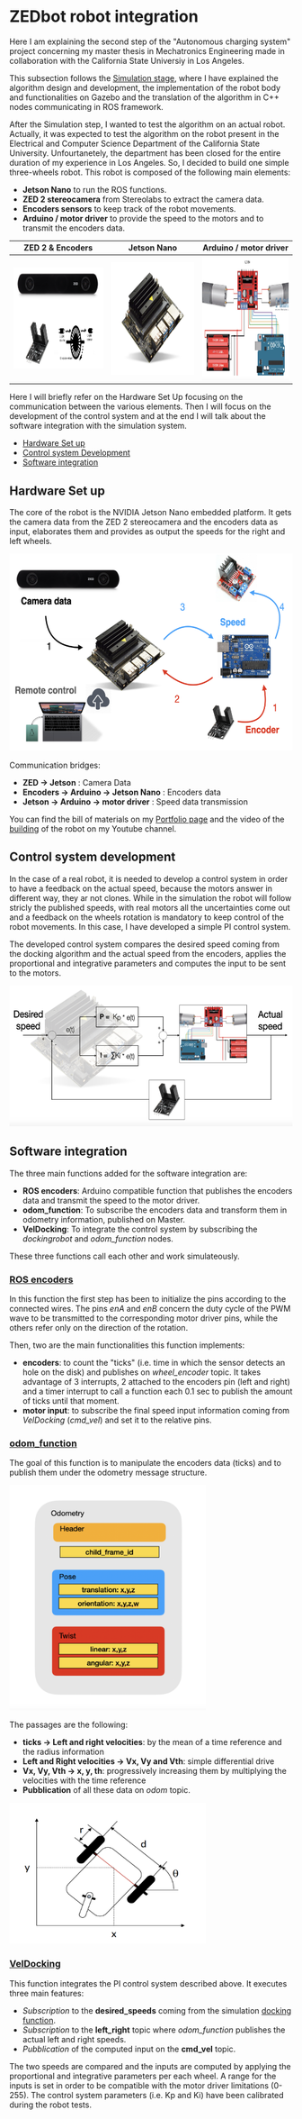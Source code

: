 # ZEDbot robot integration
Here I am explaining the second step of the "Autonomous charging system" project concerning my master thesis in Mechatronics Engineering made in collaboration with the California State Universiy in Los Angeles. 

This subsection follows the [Simulation stage](https://github.com/LucaRoma97/ZEDbot), where I have explained the algorithm design and development, the implementation of the robot body and functionalities on Gazebo and the translation of the algorithm in C++ nodes communicating in ROS framework.

After the Simulation step, I wanted to test the algorithm on an actual robot. Actually, it was expected to test the algorithm on the robot present in the Electrical and Computer Science Department of the California State University. Unfourtanetely, the department has been closed for the entire duration of my experience in Los Angeles.
So, I decided to build one simple three-wheels robot. This robot is composed of the following main elements:

- **Jetson Nano** to run the ROS functions.
- **ZED 2 stereocamera** from Stereolabs to extract the camera data.
- **Encoders sensors** to keep track of the robot movements.
- **Arduino / motor driver** to provide the speed to the motors and to transmit the encoders data.

ZED 2 & Encoders           |  Jetson Nano              |  Arduino / motor driver
:-------------------------:|:-------------------------:|:-------------------------:
<img src="images/zed_encoders.png" alt="alt text" width="300" height="180">  |  <img src="images/jetson_nano.png" alt="alt text" width="300" height="200"> |  <img src="images/motor_scheme.png" alt="alt text" width="300" height="220">


Here I will briefly refer on the Hardware Set Up focusing on the communication between the various elements. Then I will focus on the development of the control system and at the end I will talk about the software integration with the simulation system.  

- [Hardware Set up](https://github.com/LucaRoma97/ZEDbot-robot-integration#hardware-set-up)
- [Control system Development](https://github.com/LucaRoma97/ZEDbot-robot-integration#control-system-development)
- [Software integration](https://github.com/LucaRoma97/ZEDbot-robot-integration#software-integration)

## Hardware Set up
The core of the robot is the NVIDIA Jetson Nano embedded platform. It gets the camera data from the ZED 2 stereocamera and the encoders data as input, elaborates them and provides as output the speeds for the right and left wheels. 

<img src="images/hardware_set_up.png" alt="alt text" width="550" height="350">

Communication bridges:
- **ZED -> Jetson** : Camera Data
- **Encoders -> Arduino -> Jetson Nano** : Encoders data
- **Jetson -> Arduino -> motor driver** : Speed data transmission

You can find the bill of materials on my [Portfolio page](https://ibrahimovic19974.wixsite.com/website/autonomous-charging-project) and the video of the [building](https://www.youtube.com/watch?v=MnDWOQ7e5MM&t=22s) of the robot on my Youtube channel. 

## Control system development
In the case of a real robot, it is needed to develop a control system in order to have a feedback on the actual speed, because the motors answer in different way, they ar not clones. While in the simulation the robot will follow stricly the published speeds, with real motors all the uncertainties come out and a feedback on the wheels rotation is mandatory to keep control of the robot movements. In this case, I have developed a simple PI control system.

The developed control system compares the desired speed coming from the docking algorithm and the actual speed from the encoders, applies the proportional and integrative parameters and computes the input to be sent to the motors.

<img src="images/control_system.png" alt="alt text" width="550" height="250">

## Software integration
The three main functions added for the software integration are:

- **ROS encoders**: Arduino compatible function that publishes the encoders data and transmit the speed to the motor driver.
- **odom_function**: To subscribe the encoders data and transform them in odometry information, published on Master.
- **VelDocking**: To integrate the control system by subscribing the *dockingrobot* and *odom_function* nodes.

These three functions call each other and work simulateously. 

### [ROS encoders](https://github.com/LucaRoma97/ZEDbot-robot-integration/blob/main/ROSencoders-motors.ino)
In this function the first step has been to initialize the pins according to the connected wires. The pins *enA* and *enB* concern the duty cycle of the PWM wave to be transmitted to the corresponding motor driver pins, while the others refer only on the direction of the rotation.

Then, two are the main functionalities this function implements:
- **encoders**: to count the "ticks" (i.e. time in which the sensor detects an hole on the disk) and publishes on *wheel_encoder* topic. It takes advantage of 3 interrupts, 2 attached to the encoders pin (left and right) and a timer interrupt to call a function each 0.1 sec to publish the amount of ticks until that moment.
- **motor input**: to subscribe the final speed input information coming from *VelDocking* (*cmd_vel*) and set it to the relative pins.

### [odom_function](https://github.com/LucaRoma97/ZEDbot-robot-integration/blob/main/odom_function.cpp)
The goal of this function is to manipulate the encoders data (ticks) and to publish them under the odometry message structure. 

<img src="images/odometry_message.png" alt="alt text" width="350" height="400">

The passages are the following:
- **ticks -> Left and right velocities**: by the mean of a time reference and the radius information
- **Left and Right velocities -> Vx, Vy and Vth**: simple differential drive 
- **Vx, Vy, Vth -> x, y, th**: progressively increasing them by multiplying the velocities with the time reference
- **Pubblication** of all these data on *odom* topic.

<img src="images/differential_drive.png" alt="alt text" width="350" height="250">

### [VelDocking](https://github.com/LucaRoma97/ZEDbot-robot-integration/blob/main/Veldocking.cpp)
This function integrates the PI control system described above. It executes three main features:
- *Subscription* to the **desired_speeds** coming from the simulation [docking function](https://github.com/LucaRoma97/dockingrobot/tree/a28d013236bdf047667e3db3c0b97a9e773126d9).
- *Subscription* to the **left_right** topic where *odom_function* publishes the actual left and right speeds.
- *Pubblication* of the computed input on the **cmd_vel** topic.

The two speeds are compared and the inputs are computed by applying the proportional and integrative parameters per each wheel. A range for the inputs is set in order to be compatible with the motor driver limitations (0-255). The control system parameters (i.e. Kp and Ki) have been calibrated during the robot tests. 
